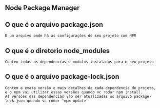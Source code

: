 ## Node Package Manager

## O que é o arquivo package.json
    É um arquivo onde há as configurações de seu projeto com NPM

## O que é o diretorio node_modules
    Contem todas as dependencias e modulos instalados para o seu projeto

## O que é o arquivo package-lock.json
    Contem a exata versão e mais detalhes de cada dependencia do projeto, e o npm vai utilizar essas versões quando vc rodar npm install.
    As versões das dependencias vão ser atualizadas no arquivo package-lock.json quando vc rodar 'npm update'



    